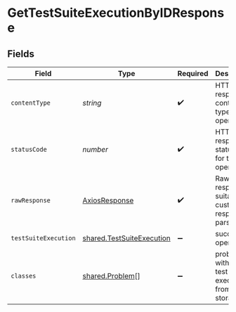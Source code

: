 # GetTestSuiteExecutionByIDResponse


## Fields

| Field                                                                         | Type                                                                          | Required                                                                      | Description                                                                   |
| ----------------------------------------------------------------------------- | ----------------------------------------------------------------------------- | ----------------------------------------------------------------------------- | ----------------------------------------------------------------------------- |
| `contentType`                                                                 | *string*                                                                      | :heavy_check_mark:                                                            | HTTP response content type for this operation                                 |
| `statusCode`                                                                  | *number*                                                                      | :heavy_check_mark:                                                            | HTTP response status code for this operation                                  |
| `rawResponse`                                                                 | [AxiosResponse](https://axios-http.com/docs/res_schema)                       | :heavy_check_mark:                                                            | Raw HTTP response; suitable for custom response parsing                       |
| `testSuiteExecution`                                                          | [shared.TestSuiteExecution](../../../sdk/models/shared/testsuiteexecution.md) | :heavy_minus_sign:                                                            | successful operation                                                          |
| `classes`                                                                     | [shared.Problem](../../../sdk/models/shared/problem.md)[]                     | :heavy_minus_sign:                                                            | problem with getting test suite execution from storage                        |